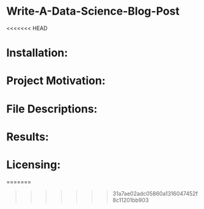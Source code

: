 # Write-A-Data-Science-Blog-Post
<<<<<<< HEAD

# Installation:
# Project Motivation:
# File Descriptions:
# Results:
# Licensing:
=======
>>>>>>> 31a7ae02adc05860a1316047452f8c11201bb903
